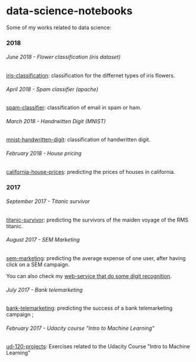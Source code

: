 # data-science-notebooks

 Some of my works related to data science:

### 2018
###### June 2018 - Flower classification (iris dataset)
[iris-classification](iris-classification): classification for the differnet types of iris flowers.

###### April 2018 - Spam classifier (apache)
[spam-classifier](spam-classifier/): classification of email in spam or ham.

###### March 2018 - Handrwitten Digit (MNIST)
[mnist-handwritten-digit](mnist-handwritten-digit/): classification of handwritten digit.

###### February 2018 - House pricing  
[california-house-prices](california-house-prices/): predicting the prices of houses in california.


### 2017
###### September 2017 - Titanic survivor
[titanic-survivor](titanic-survivor/): predicting the survivors of the maiden voyage of the RMS titanic.

###### August 2017 - SEM Marketing
[sem-marketing](sem-marketing/): predicting the average expense of one user, after having click on a SEM campaign.

You can also check my [web-service that do some digit recognition](https://github.com/gobert/digit-recognition).

###### July 2017 - Bank telemarketing
[bank-telemarketing](bank-telemarketing/): predicting the success of a bank telemarketing campaign ;

###### February 2017 - Udacity course "Intro to Machine Learning"
[ud-120-projects](https://github.com/gobert/ud120-projects): Exercises related to the Udacity Course "Intro to Machine Learning"
